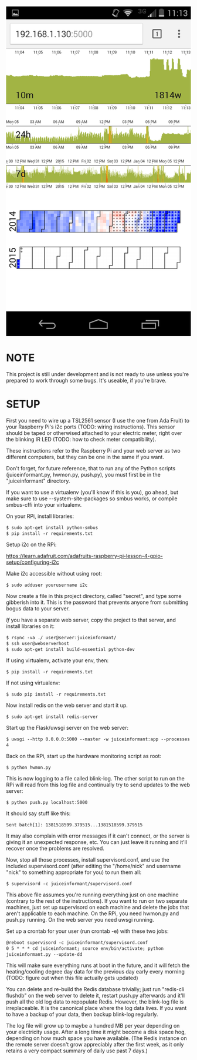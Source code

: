 ![Screenshot](screenshot.png)

NOTE
====

This project is still under development and is not ready to use unless you're
prepared to work through some bugs. It's useable, if you're brave.

SETUP
====

First you need to wire up a TSL2561 sensor (I use the one from Ada Fruit) to
your Raspberry Pi's i2c ports (TODO: wiring instructions). This sensor should
be taped or otherwised attached to your electric meter, right over the blinking
IR LED (TODO: how to check meter compatibility).

These instructions refer to the Raspberry Pi and your web server as two
different computers, but they can be one in the same if you want.

Don't forget, for future reference, that to run any of the Python scripts
(juiceinformant.py, hwmon.py, push.py), you must first be in the
"juiceinformant" directory.

If you want to use a virtualenv (you'll know if this is you), go ahead, but
make sure to use --system-site-packages so smbus works, or compile smbus-cffi
into your virtualenv.

On your RPi, install libraries:

    $ sudo apt-get install python-smbus
    $ pip install -r requirements.txt

Setup i2c on the RPi:

https://learn.adafruit.com/adafruits-raspberry-pi-lesson-4-gpio-setup/configuring-i2c

Make i2c accessible without using root:

    $ sudo adduser yourusername i2c

Now create a file in this project directory, called "secret", and type some
gibberish into it. This is the password that prevents anyone from submitting
bogus data to your server.

*If* you have a separate web server, copy the project to that server, and
install libraries on it:

    $ rsync -va ./ user@server:juiceinformant/
    $ ssh user@webserverhost
    $ sudo apt-get install build-essential python-dev

If using virtualenv, activate your env, then:

    $ pip install -r requirements.txt

If not using virtualenv:

    $ sudo pip install -r requirements.txt

Now install redis on the web server and start it up.

    $ sudo apt-get install redis-server

Start up the Flask/uwsgi server on the web server:

    $ uwsgi --http 0.0.0.0:5000 --master -w juiceinformant:app --processes 4

Back on the RPi, start up the hardware monitoring script as root:

    $ python hwmon.py

This is now logging to a file called blink-log. The other script to run on the
RPi will read from this log file and continually try to send updates to the
web server:

    $ python push.py localhost:5000

It should say stuff like this:

    Sent batch[1]: 1381518599.379515...1381518599.379515

It may also complain with error messages if it can't connect, or the server is
giving it an unexpected response, etc. You can just leave it running and it'll
recover once the problems are resolved.

Now, stop all those processes, install supervisord.conf, and use the included
supervisord.conf (after editing the "/home/nick" and username "nick" to
something appropriate for you) to run them all:

    $ supervisord -c juiceinformant/supervisord.conf

This above file assumes you're running everything just on one machine (contrary
to the rest of the instructions). If you want to run on two separate machines,
just set up supervisord on each machine and delete the jobs that aren't
applicable to each machine. On the RPi, you need hwmon.py and push.py running.
On the web server you need uwsgi running.

Set up a crontab for your user (run crontab -e) with these two jobs:

    @reboot supervisord -c juiceinformant/supervisord.conf
    0 5 * * * cd juiceinformant; source env/bin/activate; python juiceinformant.py --update-dd

This will make sure everything runs at boot in the future, and it will fetch
the heating/cooling degree day data for the previous day early every morning
(TODO: figure out when this file actually gets updated)

You can delete and re-build the Redis database trivially; just run "redis-cli
flushdb" on the web server to delete it, restart push.py afterwards and it'll
push all the old log data to repopulate Redis. However, the blink-log file is
irreplaceable. It is the canonical place where the log data lives. If you want
to have a backup of your data, then backup blink-log regularly.

The log file will grow up to maybe a hundred MB per year depending on your
electricity usage. After a long time it might become a disk space hog,
depending on how much space you have available. (The Redis instance on the
remote server doesn't grow appreciably after the first week, as it only retains
a very compact summary of daily use past 7 days.)
